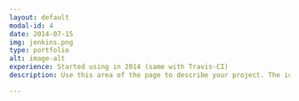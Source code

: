 ```yaml
---
layout: default
modal-id: 4
date: 2014-07-15
img: jenkins.png
type: portfolio
alt: image-alt
experience: Started using in 2014 (same with Travis-CI)
description: Use this area of the page to describe your project. The icon above is part of a free icon set by <a href="https://sellfy.com/p/8Q9P/jV3VZ/">Flat Icons</a>. On their website, you can download their free set with 16 icons, or you can purchase the entire set with 146 icons for only $12!

---
```

